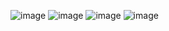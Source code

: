 ![image](https://github.com/MariaTebaaa/marvel/assets/146437103/cbc33c30-b762-4dd4-832e-17c60de5a545)
![image](https://github.com/MariaTebaaa/marvel/assets/146437103/0202878f-40ed-4a18-ab8c-86d1b6a8a1e2)
![image](https://github.com/MariaTebaaa/marvel/assets/146437103/7360b866-c001-4c08-a4bf-16c0af41ffb2)
![image](https://github.com/MariaTebaaa/marvel/assets/146437103/150bb1d4-894f-4832-9714-0eca92b9cc21)
